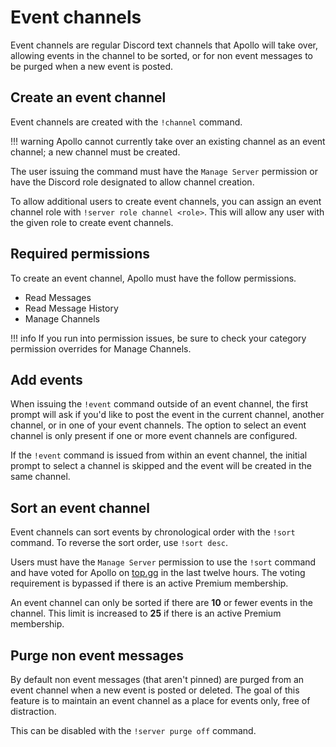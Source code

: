 # Event channels

Event channels are regular Discord text channels that Apollo will take over,
allowing events in the channel to be sorted, or for non event messages to be
purged when a new event is posted.

## Create an event channel

Event channels are created with the `!channel` command.

!!! warning
    Apollo cannot currently take over an existing channel as an event channel; a
    new channel must be created.

The user issuing the command must have the `Manage Server` permission or have
the Discord role designated to allow channel creation.

To allow additional users to create event channels, you can assign an event
channel role with `!server role channel <role>`. This will allow any user with
the given role to create event channels.

## Required permissions

To create an event channel, Apollo must have the follow permissions.

- Read Messages
- Read Message History
- Manage Channels

!!! info
    If you run into permission issues, be sure to check your category permission
    overrides for Manage Channels.

## Add events

When issuing the `!event` command outside of an event channel, the first prompt
will ask if you'd like to post the event in the current channel, another
channel, or in one of your event channels. The option to select an event channel
is only present if one or more event channels are configured.

If the `!event` command is issued from within an event channel, the initial
prompt to select a channel is skipped and the event will be created in the same
channel.

## Sort an event channel

Event channels can sort events by chronological order with the `!sort` command.
To reverse the sort order, use `!sort desc`.

Users must have the `Manage Server` permission to use the `!sort` command and
have voted for Apollo on [top.gg](https://top.gg/bot/475744554910351370/vote) in
the last twelve hours. The voting requirement is bypassed if there is an active
Premium membership.

An event channel can only be sorted if there are **10** or fewer events in the
channel. This limit is increased to **25** if there is an active Premium membership.

## Purge non event messages

By default non event messages (that aren't pinned) are purged from an event
channel when a new event is posted or deleted. The goal of this feature is to
maintain an event channel as a place for events only, free of distraction.

This can be disabled with the `!server purge off` command.
